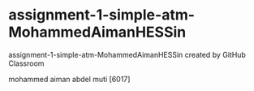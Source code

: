 # assignment-1-simple-atm-MohammedAimanHESSin
assignment-1-simple-atm-MohammedAimanHESSin created by GitHub Classroom

mohammed aiman abdel muti 
[6017]
